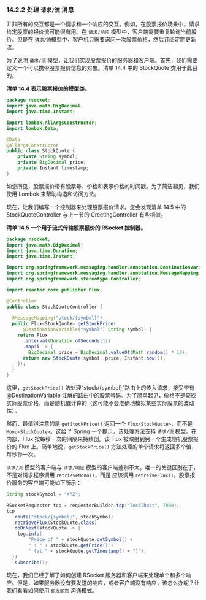 ### 14.2.2 处理 `请求/流` 消息

并非所有的交互都是一个请求和一个响应的交互。例如，在股票报价场景中，请求给定股票的报价流可能很有用。在 `请求/响应` 模型中，客户端需要重复轮询当前股价。但是在 `请求/流`模型中，客户机只需要询问一次股票价格，然后订阅定期更新流。

为了说明 `请求/流` 模型，让我们实现股票报价的服务器和客户端。首先，我们需要定义一个可以携带股票报价信息的对象。清单 14.4 中的 StockQuote 类用于此目的。

**清单 14.4 表示股票报价的模型类。**
```java
package rsocket;
import java.math.BigDecimal;
import java.time.Instant;

import lombok.AllArgsConstructor;
import lombok.Data;

@Data
@AllArgsConstructor
public class StockQuote {
    private String symbol;
    private BigDecimal price;
    private Instant timestamp;
}
```

如您所见，股票报价带有股票号、价格和表示价格的时间戳。为了简洁起见，我们使用 Lombok 来帮助构造和访问方法。

现在，让我们编写一个控制器来处理股票报价请求。您会发现清单 14.5 中的 StockQuoteController 与上一节的 GreetingController 有些相似。


**清单 14.5 一个用于流式传输股票报价的 RSocket 控制器。**
```java
package rsocket;
import java.math.BigDecimal;
import java.time.Duration;
import java.time.Instant;

import org.springframework.messaging.handler.annotation.DestinationVariable;
import org.springframework.messaging.handler.annotation.MessageMapping;
import org.springframework.stereotype.Controller;

import reactor.core.publisher.Flux;

@Controller
public class StockQuoteController {
  
  @MessageMapping("stock/{symbol}")
  public Flux<StockQuote> getStockPrice(
      @DestinationVariable("symbol") String symbol) {
    return Flux
      .interval(Duration.ofSeconds(1))
      .map(i -> {
        BigDecimal price = BigDecimal.valueOf(Math.random() * 10);
      return new StockQuote(symbol, price, Instant.now());
    });
  }
}
```

这里，`getStockPrice()` 法处理“stock/{symbol}”路由上的传入请求，接受带有 @DestinationVariable 注解的路由中的股票号码。为了简单起见，价格不是查找实际股票价格，而是随机值计算的（这可能不会准确地模拟某些实际股票的波动性）。

然而，最值得注意的是 `getStockPrice()` 返回一个 `Flux<StockQuote>`，而不是 `Mono<StockQuote>`。这给了 Spring 一个提示，该处理方法支持 `请求/流` 模型。在内部，Flux 按每秒一次的间隔来持续创。该 Flux 被映射到另一个生成随机股票报价的 Flux 上。简单地说，`getStockPrice()` 方法处理的单个请求将返回多个值，每秒钟一次。

`请求/流` 模型的客户端与 `请求/响应` 模型的客户端差别不大。唯一的关键区别在于，不是对请求程序调用 `retrieveMono()`，而是
应该调用 `retreiveFlux()`。股票报价服务的客户端可能如下所示：

```java
String stockSymbol = "XYZ";

RSocketRequester tcp = requesterBuilder.tcp("localhost", 7000);
tcp
  .route("stock/{symbol}", stockSymbol)
  .retrieveFlux(StockQuote.class)
  .doOnNext(stockQuote -> {
    log.info(
        "Price of " + stockQuote.getSymbol() +
        " : " + stockQuote.getPrice() +
        " (at " + stockQuote.getTimestamp() + ")");
  })
  .subscribe();
```

现在，我们已经了解了如何创建 RSocket 服务器和客户端来处理单个和多个响应。但是，如果服务器没有要发送的响应，或者客户端没有响应，该怎么办呢？让我们看看如何使用 `即发即忘` 沟通模式。